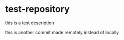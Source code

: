 # test-repository
this is a test description

this is another commit made remotely instead of locally
